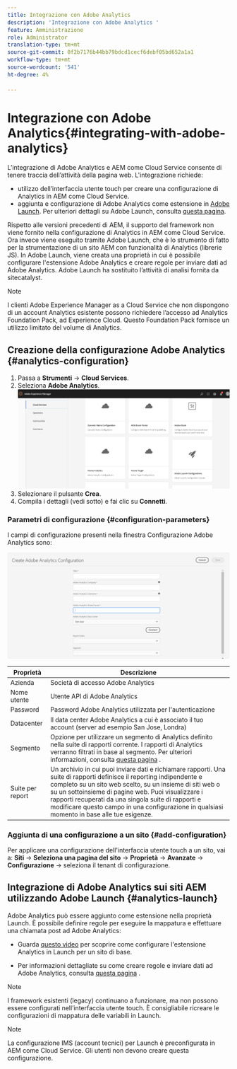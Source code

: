 ```yaml
---
title: Integrazione con Adobe Analytics
description: 'Integrazione con Adobe Analytics '
feature: Amministrazione
role: Administrator
translation-type: tm+mt
source-git-commit: 0f2b7176b44bb79bdcd1cecf6debf05bd652a1a1
workflow-type: tm+mt
source-wordcount: '541'
ht-degree: 4%

---
```



# Integrazione con Adobe Analytics{#integrating-with-adobe-analytics}

L’integrazione di Adobe Analytics e AEM come Cloud Service consente di tenere traccia dell’attività della pagina web. L&#39;integrazione richiede:

* utilizzo dell’interfaccia utente touch per creare una configurazione di Analytics in AEM come Cloud Service.
* aggiunta e configurazione di Adobe Analytics come estensione in [Adobe Launch](#analytics-launch). Per ulteriori dettagli su Adobe Launch, consulta [questa pagina](https://docs.adobe.com/content/help/en/launch/using/intro/get-started/quick-start.html).

Rispetto alle versioni precedenti di AEM, il supporto del framework non viene fornito nella configurazione di Analytics in AEM come Cloud Service. Ora invece viene eseguito tramite Adobe Launch, che è lo strumento di fatto per la strumentazione di un sito AEM con funzionalità di Analytics (librerie JS). In Adobe Launch, viene creata una proprietà in cui è possibile configurare l&#39;estensione Adobe Analytics e creare regole per inviare dati ad Adobe Analytics. Adobe Launch ha sostituito l’attività di analisi fornita da sitecatalyst.

>[!NOTE]
>
>I clienti Adobe Experience Manager as a Cloud Service che non dispongono di un account Analytics esistente possono richiedere l’accesso ad Analytics Foundation Pack, ad Experience Cloud. Questo Foundation Pack fornisce un utilizzo limitato del volume di Analytics.

## Creazione della configurazione Adobe Analytics {#analytics-configuration}

1. Passa a **Strumenti** → **Cloud Services**.
2. Seleziona **Adobe Analytics**.
   ![Finestra ](assets/analytics_screen2.png "di Adobe AnalyticsAdobe Analytics")
3. Selezionare il pulsante **Crea**.
4. Compila i dettagli (vedi sotto) e fai clic su **Connetti**.

### Parametri di configurazione {#configuration-parameters}

I campi di configurazione presenti nella finestra Configurazione Adobe Analytics sono:

![Parametri ](assets/properties_field1.png "di configurazione")

| Proprietà | Descrizione |
|---|---|
| Azienda | Società di accesso Adobe Analytics |
| Nome utente | Utente API di Adobe Analytics |
| Password | Password Adobe Analytics utilizzata per l&#39;autenticazione |
| Datacenter | Il data center Adobe Analytics a cui è associato il tuo account (server ad esempio San Jose, Londra) |
| Segmento | Opzione per utilizzare un segmento di Analytics definito nella suite di rapporti corrente. I rapporti di Analytics verranno filtrati in base al segmento. Per ulteriori informazioni, consulta [questa pagina](https://docs.adobe.com/content/help/en/analytics/components/segmentation/seg-overview.html) . |
| Suite per report | Un archivio in cui puoi inviare dati e richiamare rapporti. Una suite di rapporti definisce il reporting indipendente e completo su un sito web scelto, su un insieme di siti web o su un sottoinsieme di pagine web. Puoi visualizzare i rapporti recuperati da una singola suite di rapporti e modificare questo campo in una configurazione in qualsiasi momento in base alle tue esigenze. |

### Aggiunta di una configurazione a un sito {#add-configuration}

Per applicare una configurazione dell&#39;interfaccia utente touch a un sito, vai a: **Siti** → **Seleziona una pagina del sito** → **Proprietà** → **Avanzate** → **Configurazione** → seleziona il tenant di configurazione.

## Integrazione di Adobe Analytics sui siti AEM utilizzando Adobe Launch {#analytics-launch}

Adobe Analytics può essere aggiunto come estensione nella proprietà Launch. È possibile definire regole per eseguire la mappatura e effettuare una chiamata post ad Adobe Analytics:

* Guarda [questo video](https://docs.adobe.com/content/help/en/analytics-learn/tutorials/implementation/via-adobe-launch/basic-configuration-of-the-analytics-launch-extension.html) per scoprire come configurare l&#39;estensione Analytics in Launch per un sito di base.

* Per informazioni dettagliate su come creare regole e inviare dati ad Adobe Analytics, consulta [questa pagina](https://docs.adobe.com/content/help/en/core-services-learn/implementing-in-websites-with-launch/implement-solutions/analytics.html) .

>[!NOTE]
>
>I framework esistenti (legacy) continuano a funzionare, ma non possono essere configurati nell’interfaccia utente touch. È consigliabile ricreare le configurazioni di mappatura delle variabili in Launch.

>[!NOTE]
>
>La configurazione IMS (account tecnici) per Launch è preconfigurata in AEM come Cloud Service. Gli utenti non devono creare questa configurazione.
